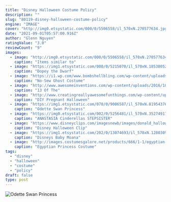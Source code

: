```yaml
---
title: "Disney Halloween Costume Policy"
description: ""
slug: "80119-disney-halloween-costume-policy"
engine: "IMAGE"
cover: "http://img0.etsystatic.com/000/0/5506558/il_570xN.270577634.jpg"
date: "2021-09-01T05:57:00.916Z"
author: "Glenn Nguyen"
ratingValue: "3.0"
reviewCount: "9"
images:
  - image: "http://img0.etsystatic.com/000/0/5506558/il_570xN.270577634.jpg"
    caption: "Items similar to"
  - image: "https://img1.etsystatic.com/000/0/5215070/il_570xN.185380529.jpg"
    caption: "Dopey the Dwarf"
  - image: "https://i1.wp.com/www.bombshellbling.com/wp-content/uploads/2015/10/No-Sew-Poncho-Ghost-Costumes.jpg?fit=700%2C1400&ssl=1"
    caption: "No-Sew Ghost Costume"
  - image: "http://www.awesomeinventions.com/wp-content/uploads/2016/10/cute-halloween-costumes-alice-stuck-in-house.jpg"
    caption: "13 Of The"
  - image: "http://www.creatingreallyawesomefunthings.com/wp-content/uploads/2015/09/PinCushion_large.jpg"
    caption: "DIY Pregnant Halloween"
  - image: "https://img1.etsystatic.com/070/0/9006587/il_570xN.819543763_28ly.jpg"
    caption: "Odette Swan Princess"
  - image: "https://img0.etsystatic.com/002/0/5256481/il_570xN.352749172_q31k.jpg"
    caption: "ANASTASIA Cinderellas STEPSISTER"
  - image: "https://www.disneyclips.com/imagesnewb/images/donald_halloween.gif"
    caption: "Disney Halloween Clip"
  - image: "https://img1.etsystatic.com/202/0/13074693/il_570xN.1280309563_k7np.jpg"
    caption: "Disneys Baby Moana"
  - image: "http://images.costumesgalore.net/products/666/1-1/egyptian-princess-costume.jpg"
    caption: "Egyptian Princess Costume"
tags:
  - "disney"
  - "halloween"
  - "costume"
  - "policy"
draft: false
type: post
---
```



![Odette Swan Princess](https://img1.etsystatic.com/070/0/9006587/il_570xN.819543763_28ly.jpg "Odette Swan Princess")


<!--inArticleAds-->

<!--galleryOne-->


<!--inArticleAds-->

<!--galleryTwo-->


<!--galleryThree-->

